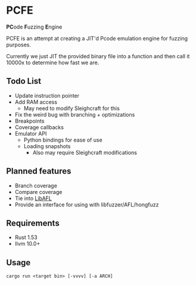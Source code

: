 # PCFE

**PC**ode **F**uzzing **E**ngine

PCFE is an attempt at creating a JIT'd Pcode emulation engine for fuzzing purposes.

Currently we just JIT the provided binary file into a function and then call it 10000x to determine how fast we are.

## Todo List

* Update instruction pointer
* Add RAM access
  * May need to modify Sleighcraft for this
* Fix the weird bug with branching + optimizations
* Breakpoints
* Coverage callbacks
* Emulator API
  * Python bindings for ease of use
  * Loading snapshots
    * Also may require Sleighcraft modifications

## Planned features

* Branch coverage
* Compare coverage
* Tie into [LibAFL](https://github.com/AFLplusplus/LibAFL)
* Provide an interface for using with libfuzzer/AFL/hongfuzz

## Requirements

* Rust 1.53
* llvm 10.0+

## Usage

```
cargo run <target bin> [-vvvv] [-a ARCH]
```


